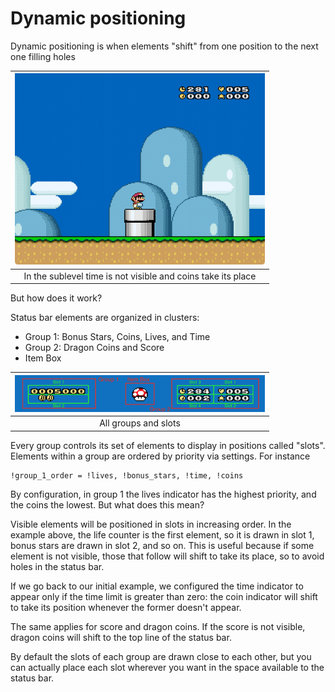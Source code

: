 # Dynamic positioning

Dynamic positioning is when elements "shift" from one position to the next one
filling holes

|  <img src="../assets/images/dynamic-2.gif" width="400px" />  |
| :----------------------------------------------------------: |
| In the sublevel time is not visible and coins take its place |

But how does it work?

Status bar elements are organized in clusters:

- Group 1: Bonus Stars, Coins, Lives, and Time
- Group 2: Dragon Coins and Score
- Item Box

| <img src="../assets/images/dynamic-3.png" width="400px" /> |
| :--------------------------------------------------------: |
|                    All groups and slots                    |

Every group controls its set of elements to display in positions called "slots".
Elements within a group are ordered by priority via settings. For instance

```asar
!group_1_order = !lives, !bonus_stars, !time, !coins
```

By configuration, in group 1 the lives indicator has the highest priority, and
the coins the lowest. But what does this mean?

Visible elements will be positioned in slots in increasing order. In the example
above, the life counter is the first element, so it is drawn in slot 1, bonus
stars are drawn in slot 2, and so on. This is useful because if some element is
not visible, those that follow will shift to take its place, so to avoid holes
in the status bar.

If we go back to our initial example, we configured the time indicator to appear
only if the time limit is greater than zero: the coin indicator will shift to
take its position whenever the former doesn't appear.

The same applies for score and dragon coins. If the score is not visible, dragon
coins will shift to the top line of the status bar.

By default the slots of each group are drawn close to each other, but you can
actually place each slot wherever you want in the space available to the status
bar.
